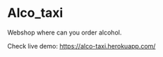 # Alco_taxi

Webshop where can you order alcohol.

Check live demo: https://alco-taxi.herokuapp.com/
